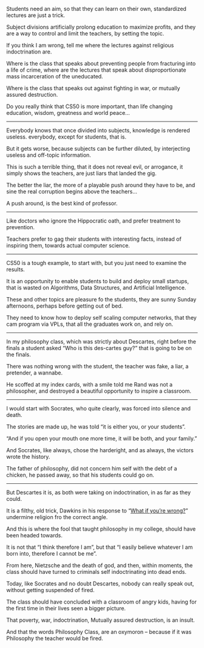 Students need an aim, so that they can learn on their own,
standardized lectures are just a trick.

Subject divisions artificially prolong education to maximize profits,
and they are a way to control and limit the teachers, by setting the topic.

If you think I am wrong,
tell me where the lectures against religious indoctrination are.

Where is the class that speaks about preventing people from fracturing into a life of crime,
where are the lectures that speak about disproportionate mass incarceration of the uneducated.

Where is the class that speaks out against fighting in war,
or mutually assured destruction.

Do you really think that CS50 is more important,
than life changing education, wisdom, greatness and world peace...

---

Everybody knows that once divided into subjects, knowledge is rendered useless.
everybody, except for students, that is.

But it gets worse, because subjects can be further diluted,
by interjecting useless and off-topic information.

This is such a terrible thing, that it does not reveal evil, or arrogance,
it simply shows the teachers, are just liars that landed the gig.

The better the liar, the more of a playable push around they have to be,
and sine the real corruption begins above the teachers…

A push around,
is the best kind of professor.

---

Like doctors who ignore the Hippocratic oath,
and prefer treatment to prevention.

Teachers prefer to gag their students with interesting facts,
instead of inspiring them, towards actual computer science.

---

CS50 is a tough example, to start with,
but you just need to examine the results.

It is an opportunity to enable students to build and deploy small startups,
that is wasted on Algorithms, Data Structures, and Artificial Intelligence.

These and other topics are pleasure fo the students,
they are sunny Sunday afternoons, perhaps before getting out of bed.

They need to know how to deploy self scaling computer networks,
that they cam program via VPLs, that all the graduates work on, and rely on.

---

In my philosophy class, which was strictly about Descartes,
right before the finals a student asked “Who is this des-cartes guy?” that is going to be on the finals.

There was nothing wrong with the student,
the teacher was fake, a liar, a pretender, a wannabe.

He scoffed at my index cards, with a smile told me Rand was not a philosopher,
and destroyed a beautiful opportunity to inspire a classroom.

---

I would start with Socrates, who quite clearly,
was forced into silence and death.

The stories are made up,
he was told “it is either you, or your students”.

“And if you open your mouth one more time, it will be both,
and your family.”

And Socrates, like always, chose the harderight,
and as always, the victors wrote the history.

The father of philosophy, did not concern him self with the debt of a chicken,
he passed away, so that his students could go on.

---

But Descartes it is, as both were taking on indoctrination,
in as far as they could.

It is a filthy, old trick,
Dawkins in his response to “[What if you’re wrong?][1]” undermine religion fro the correct angle.

And this is where the fool that taught philosophy in my college,
should have been headed towards.

It is not that “I think therefore I am”,
but that “I easily believe whatever I am born into, therefore I cannot be me”.

From here, Nietzsche and the death of god, and then, within moments,
the class should have turned to criminals self indoctrinating into dead ends.

Today, like Socrates and no doubt Descartes,
nobody can really speak out, without getting suspended of fired.

The class should have concluded with a classroom of angry kids,
having for the first time in their lives seen a bigger picture.

That poverty, war, indoctrination, Mutually assured destruction,
is an insult.

And that the words Philosophy Class,
are an oxymoron – because if it was Philosophy the teacher would be fired.

[1]: https://www.youtube.com/watch?v=zPsmYWbY-VA
